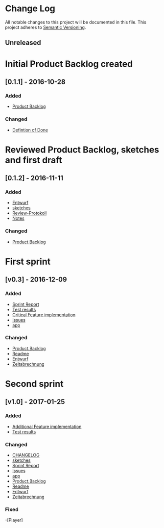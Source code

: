 # Change Log
All notable changes to this project will be documented in this file.
This project adheres to [Semantic Versioning](http://semver.org/).

## Unreleased
# Initial Product Backlog created

## [0.1.1] - 2016-10-28
### Added
- [Product Backlog](https://sopra.informatik.uni-stuttgart.de/sopra-ws1617/sopra-team-16/blob/master/doc/Product.Backlog.md)

### Changed
- [Defintion of Done](doc/Definition.of.Done.md)


# Reviewed Product Backlog, sketches and first draft
## [0.1.2] - 2016-11-11
### Added
- [Entwurf](https://sopra.informatik.uni-stuttgart.de/sopra-ws1617/sopra-team-16/blob/master/doc/Entwurf.md)
- [sketches](https://sopra.informatik.uni-stuttgart.de/sopra-ws1617/sopra-team-16/tree/master/doc/sketches)
- [Review-Protokoll](https://sopra.informatik.uni-stuttgart.de/sopra-ws1617/sopra-team-16/blob/master/doc/2016-11-03_Review_Protokoll_Gruppe16U.pdf)
- [Notes](https://sopra.informatik.uni-stuttgart.de/sopra-ws1617/sopra-team-16/blob/master/doc/Begruendung.md)

### Changed
- [Product Backlog](doc/Product.Backlog.md)


# First sprint
## [v0.3] - 2016-12-09
### Added
- [Sprint Report](doc/Sprint1Report.md)
- [Test results](doc/sprint01/reports)
- [Critical Feature implementation](app/)
- [Issues](https://sopra.informatik.uni-stuttgart.de/sopra-ws1617/sopra-team-16/issues)
- [app](prono-app.apk)


### Changed
- [Product.Backlog](doc/Product.Backlog.md)
- [Readme](Readme.md)
- [Entwurf](doc/Entwurf.md)
- [Zeitabrechnung](doc/Zeitabrechnung.ods)


# Second sprint
## [v1.0] - 2017-01-25
### Added
- [Additional Feature implementation](app/)
- [Test results](doc/sprint02/reports)

### Changed
- [CHANGELOG](doc/)
- [sketches](doc/sketches)
- [Sprint Report](doc/Sprint2Report.md)
- [Issues](https://sopra.informatik.uni-stuttgart.de/sopra-ws1617/sopra-team-16/issues)
- [app](prono-app.apk)
- [Product.Backlog](doc/Product.Backlog.md)
- [Readme](Readme.md)
- [Entwurf](doc/Entwurf.md)
- [Zeitabrechnung](doc/Zeitabrechnung.ods)

### Fixed
-[Player]